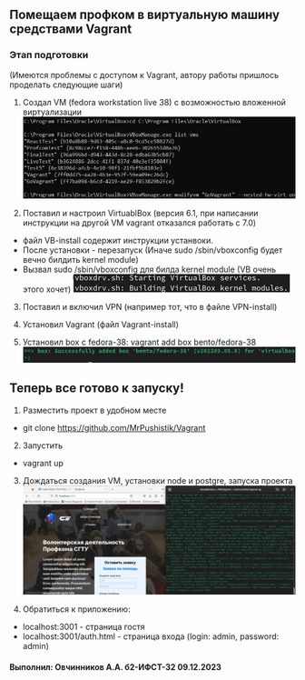 ## Помещаем профком в виртуальную машину средствами Vagrant

### Этап подготовки 
(Имеются проблемы с доступом к Vagrant, автору работы пришлось проделать следующие шаги)
1. Создал VM (fedora workstation live 38) с возможностью вложенной виртуализации
![Разрешаем вложенную виртуализацию](/images/p1.jpg)

2. Поставил и настроил VirtuablBox (версия 6.1, при написании инструкции на другой VM vagrant отказался работать с 7.0) 
- файл VB-install содержит инструкции устанвоки. 
- После установки - перезапуск (Иначе sudo /sbin/vboxconfig будет вечно билдить kernel module)
- Вызвал sudo /sbin/vboxconfig для билда kernel module (VB очень этого хочет)
![Ожидание](/images/p2.jpg)

3. Поставил и включил VPN (например тот, что в файле VPN-install)

4. Установил Vagrant (файл Vagrant-install)

5. Установил box c fedora-38: vagrant add box bento/fedora-38
![Загрузилось](/images/p3.jpg)

## Теперь все готово к запуску!

1. Разместить проект в удобном месте
- git clone https://github.com/MrPushistik/Vagrant

2. Запустить
- vagrant up

3. Дождаться создания VM, установки node и postgre, запуска проекта
![Проект загрузился!](/images/p4.jpg)

4. Обратиться к приложению:
- localhost:3001 - страница гостя
- localhost:3001/auth.html - страница входа (login: admin, password: admin)

#### Выполнил: Овчинников А.А. б2-ИФСТ-32 09.12.2023
